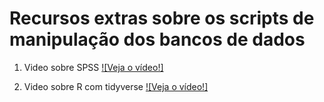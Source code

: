 # Recursos extras sobre os scripts de manipulação dos bancos de dados

1) Video sobre SPSS
[![Veja o vídeo!]](https://youtu.be/zxJi5NKDcZo)



2) Video sobre R com tidyverse
[![Veja o vídeo!]](https://youtu.be/S74U7QjSk-Y)
